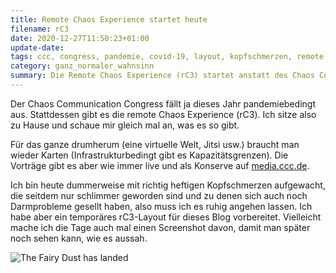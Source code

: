 ```yaml
---
title: Remote Chaos Experience startet heute
filename: rC3
date: 2020-12-27T11:50:23+01:00
update-date:
tags: ccc, congress, pandemie, covid-19, layout, kopfschmerzen, remote
category: ganz_normaler_wahnsinn
summary: Die Remote Chaos Experience (rC3) startet anstatt des Chaos Communication Congress. Ich habe Kopfschmerzen.
---
```


Der Chaos Communication Congress fällt ja dieses Jahr pandemiebedingt aus. Stattdessen gibt es die remote Chaos Experience (rC3). Ich sitze also zu Hause und schaue mir gleich mal an, was es so gibt.

Für das ganze drumherum (eine virtuelle Welt, Jitsi usw.) braucht man wieder Karten (Infrastrukturbedingt gibt es Kapazitätsgrenzen). Die Vorträge gibt es aber wie immer live und als Konserve auf [media.ccc.de](https://media.ccc.de).

Ich bin heute dummerweise mit richtig heftigen Kopfschmerzen aufgewacht, die seitdem nur schlimmer geworden sind und zu denen sich auch noch Darmprobleme gesellt haben, also muss ich es ruhig angehen lassen. Ich habe aber ein temporäres rC3-Layout für dieses Blog vorbereitet. Vielleicht mache ich die Tage auch mal einen Screenshot davon, damit man später noch sehen kann, wie es aussah.

![The Fairy Dust has landed](/file/brandy_rockets.png)
